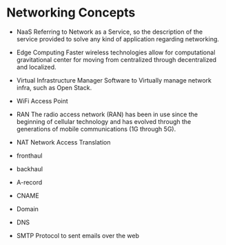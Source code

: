 # Networking Concepts


* NaaS
Referring to Network as a Service, so the description of the service provided to solve any kind of application regarding networking.

* Edge Computing
Faster wireless technologies allow for computational gravitational center for moving from centralized through decentralized and localized.

* Virtual Infrastructure Manager
Software to Virtually manage network infra, such as Open Stack.

* WiFi Access Point

* RAN
The radio access network (RAN) has been in use since the beginning of cellular technology and has evolved through the generations of mobile communications (1G through 5G).

* NAT
Network Access Translation

* fronthaul
* backhaul
* A-record
* CNAME
* Domain
* DNS

* SMTP
Protocol to sent emails over the web
